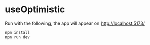 # useOptimistic

Run with the following, the app will appear on [http://localhost:5173/](http://localhost:5173/)

```bash
npm install
npm run dev
```
